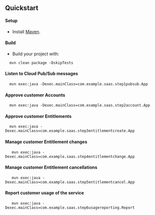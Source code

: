 ## Quickstart

#### Setup
- Install [Maven](http://maven.apache.org/).

#### Build
- Build your project with:
```
  mvn clean package -DskipTests
```

#### Listen to Cloud Pub/Sub messages
```
  mvn exec:java -Dexec.mainClass=com.example.saas.step1pubsub.App
```
#### Approve customer Accounts
```
  mvn exec:java -Dexec.mainClass=com.example.saas.step2account.App
```

#### Approve customer Entitlements
```
  mvn exec:java -Dexec.mainClass=com.example.saas.step3entitlementcreate.App
```

#### Manage customer Entitlement changes
```
   mvn exec:java -Dexec.mainClass=com.example.saas.step4entitlementchange.App
```

#### Manage customer Entitlement cancellations
```
   mvn exec:java -Dexec.mainClass=com.example.saas.step5entitlementcancel.App
```

#### Report customer usage of the service
```
   mvn exec:java -Dexec.mainClass=com.example.saas.step6usagereporting.Report
```
